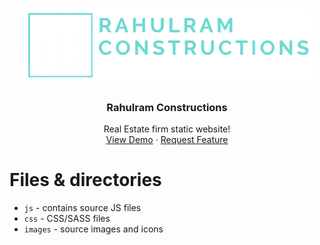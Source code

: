 <!-- PROJECT HEADING -->
<br />
<p align="center">
  <a href="https://github.com/rahulreddyp/rahulramconstructions.github.io">
    <img src="images/logo2.png" alt="Logo">
  </a>

  <h3 align="center">Rahulram Constructions</h3>

  <p align="center">
    Real Estate firm static website!
    <br />
    <a href="https://rahulramconstructions.netlify.app" target="_blank">View Demo</a>
    ·
    <a href="https://github.com/rahulreddyp/rahulramconstructions.github.io/issues" target="_blank">Request Feature</a>
  </p>
</p>

# Files & directories
 * `js` - contains source JS files
 * `css` - CSS/SASS files
 * `images` - source images and icons

